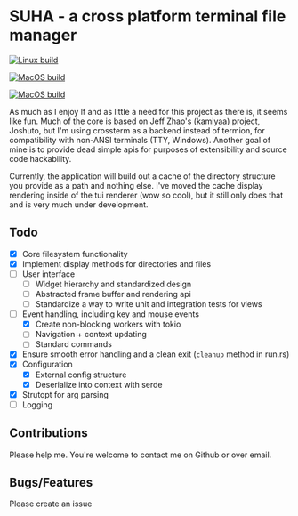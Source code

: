 # SUHA - a cross platform terminal file manager

[![Linux build](https://github.com/justincremer/suha/actions/workflows/linux-main.yml/badge.svg)](https://github.com/justincremer/suha/actions/workflows/linux-main.yml)

[![MacOS build](https://github.com/justincremer/suha/actions/workflows/mac-main.yml/badge.svg)](https://github.com/justincremer/suha/actions/workflows/mac-main.yml)

[![MacOS build](https://github.com/justincremer/suha/actions/workflows/windows-main.yml/badge.svg)](https://github.com/justincremer/suha/actions/workflows/windows-main.yml)

As much as I enjoy lf and as little a need for this project as there is, it seems like fun.
Much of the core is based on Jeff Zhao's (kamiyaa) project, Joshuto, but I'm using crossterm
as a backend instead of termion, for compatibility with non-ANSI terminals (TTY, Windows).
Another goal of mine is to provide dead simple apis for purposes of extensibility and source
code hackability.

Currently, the application will build out a cache of the directory structure you provide as a path
and nothing else.  I've moved the cache display rendering inside of the tui renderer (wow so cool),
but it still only does that and is very much under development.

## Todo

- [x] Core filesystem functionality
- [x] Implement display methods for directories and files
- [ ] User interface
  - [ ] Widget hierarchy and standardized design
  - [ ] Abstracted frame buffer and rendering api
  - [ ] Standardize a way to write unit and integration tests for views
- [ ] Event handling, including key and mouse events
  - [x] Create non-blocking workers with tokio
  - [ ] Navigation + context updating
  - [ ] Standard commands
- [x] Ensure smooth error handling and a clean exit (`cleanup` method in run.rs)
- [x] Configuration
  - [x] External config structure
  - [x] Deserialize into context with serde
- [x] Strutopt for arg parsing
- [ ] Logging

## Contributions

Please help me.  You're welcome to contact me on Github or over email.

## Bugs/Features

Please create an issue
